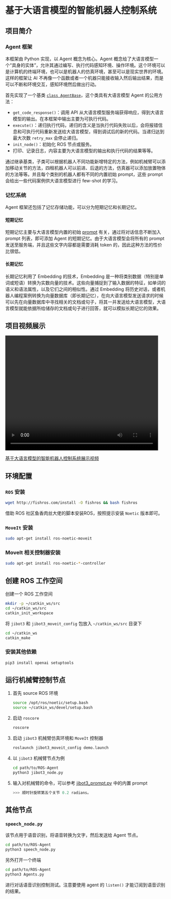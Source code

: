 # 基于大语言模型的智能机器人控制系统

## 项目简介

### Agent 框架

本框架由 Python 实现，以 Agent 概念为核心。Agent 概念给了大语言模型一个“具身的实体”，允许其通过编写、执行代码感知环境、操作环境。这个环境可以是计算机的终端环境，也可以是机器人的仿真环境，甚至可以是现实世界的环境。这样的框架让 AI 不再像一个函数或者一个机器只能接收输入然后输出结果，而是可以不断和环境交互，感知环境然后做出行动。

首先实现了一个基类 [`class AgentBase`](./Agents.py)，这个类具有大语言模型 Agent 的公用方法：

- `get_code_response()`：调用 API 从大语言模型服务端获得响应，得到大语言模型的输出。在本框架中输出主要为可执行代码。
- `execute()`：递归执行代码，递归的含义是当执行代码失败以后，会将报错信息和可执行代码重新发送给大语言模型，得到调试后的新的代码。当递归达到最大次数 `retry_max` 会停止递归。
- `init_node()`：初始化 ROS 节点或服务。
- 打印、记录日志，内容主要为大语言模型的输出和执行代码的结果等等。

通过继承基类，子类可以根据机器人不同功能新增特定的方法，例如机械臂可以添加移动关节的方法，四租机器人可以前进、后退的方法，仿真器可以添加放置物体的方法等等。并且每个类别的机器人都有不同的内置初始 prompt，这些 prompt 会给出一些代码案例供大语言模型进行 few-shot 的学习。

### 记忆系统

Agent 框架还包括了记忆存储功能，可以分为短期记忆和长期记忆。

#### 短期记忆

短期记忆主要与大语言模型内置的初始 [prompt](./code_prompt.py) 有关，通过将对话信息不断加入 prompt 列表，即可添加 Agent 的短期记忆。由于大语言模型会将所有的 prompt 发送至服务端，并且这些文字内容都是需要消耗 token 的，因此这种方法的性价比很低。

#### 长期记忆

长期记忆利用了 Embedding 的技术，Embedding 是一种将类别数据（特别是单词或短语）转换为实数向量的技术。这些向量捕捉到了输入数据的特征，如单词的语义和语法属性，以及它们之间的相似性。通过 Embedding 将历史对话，或者机器人编程案例转换为向量数据库（即长期记忆），在向大语言模型发送请求的时候可以先在向量数据库中寻找相关的文档或句子，将其一并发送给大语言模型，大语言模型就能依据所给储存的文档或句子进行回答，就可以模拟长期记忆的效果。

## 项目视频展示

<video width="480" height="360" controls>
  <source src="./doc/基于大语言模型的智能机器人控制系统.mp4" type="video/mp4">
  Your browser does not support the video tag.
</video>

[基于大语言模型的智能机器人控制系统展示视频](./doc/基于大语言模型的智能机器人控制系统.mp4)


## 环境配置

### `ROS` 安装

```bash
wget http://fishros.com/install -O fishros && bash fishros
```

借助 ROS 社区鱼香肉丝大佬的脚本安装ROS，按照提示安装 `Noetic` 版本即可。

### `MoveIt` 安装

```bash
sudo apt-get install ros-noetic-moveit
```

### MoveIt 相关控制器安装

```bash
sudo apt-get install ros-noetic-*-controller
```

## 创建 ROS 工作空间

创建一个 ROS 工作空间

```bash
mkdir -p ~/catkin_ws/src
cd ~/catkin_ws/src
catkin_init_workspace
```

将 `jibot3` 和 `jibot3_moveit_config` 包放入 `~/catkin_ws/src` 目录下

```bash
cd ~/catkin_ws
catkin_make
```
### 安装其他依赖

```bash
pip3 install openai setuptools
```

## 运行机械臂控制节点

1. 首先 source ROS 环境

    ```bash
    source /opt/ros/noetic/setup.bash
    source ~/catkin_ws/devel/setup.bash
    ```

2. 启动 `roscore`

    ```bash
    roscore
    ```

3. 启动 `jibot3` 机械臂仿真环境和 `MoveIt` 控制器

    ```bash
    roslaunch jibot3_moveit_config demo.launch
    ```

4. 以 `jibot3` 机械臂节点为例

    ```bash
    cd path/to/ROS-Agent
    python3 jibot3_node.py
    ```

5. 输入对机械臂的命令，可以参考 [jibot3_prompt.py](./jibot3_prompt.py) 中的内置 prompt

    ```python
    >>> 顺时针旋转第五个关节 0.2 radians。
    ```

## 其他节点

### `speech_node.py`

该节点用于语音识别，将语音转换为文字，然后发送给 Agent 节点。

```bash
cd path/to/ROS-Agent
python3 speech_node.py
```

另外打开一个终端

```bash
cd path/to/ROS-Agent
python3 Agents.py
```

进行对话语音识别控制测试。注意要使用 agent 的 `listen()` 才能订阅到语音识别的结果。
